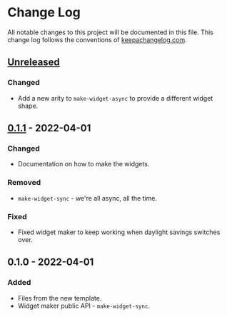 # Change Log
All notable changes to this project will be documented in this file. This change log follows the conventions of [keepachangelog.com](http://keepachangelog.com/).

## [Unreleased]
### Changed
- Add a new arity to `make-widget-async` to provide a different widget shape.

## [0.1.1] - 2022-04-01
### Changed
- Documentation on how to make the widgets.

### Removed
- `make-widget-sync` - we're all async, all the time.

### Fixed
- Fixed widget maker to keep working when daylight savings switches over.

## 0.1.0 - 2022-04-01
### Added
- Files from the new template.
- Widget maker public API - `make-widget-sync`.

[Unreleased]: https://github.com/your-name/cookie-jar/compare/0.1.1...HEAD
[0.1.1]: https://github.com/your-name/cookie-jar/compare/0.1.0...0.1.1
